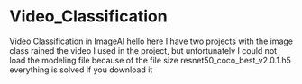 # Video_Classification
Video Classification in ImageAI
hello here I have two projects with the image class rained the video I used in the project, but unfortunately I could not load the modeling file because of the file size resnet50_coco_best_v2.0.1.h5 everything is solved if you download it
